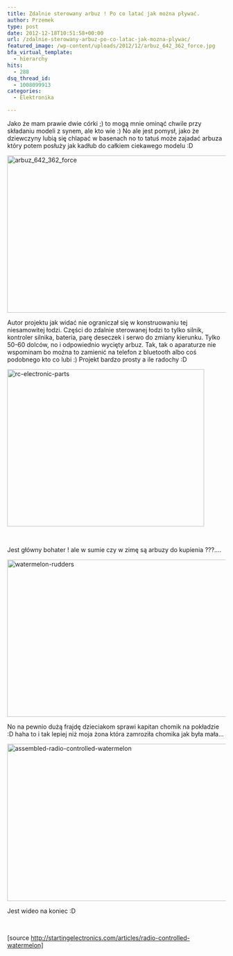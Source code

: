 ```yaml
---
title: Zdalnie sterowany arbuz ! Po co latać jak można pływać.
author: Przemek
type: post
date: 2012-12-18T10:51:58+00:00
url: /zdalnie-sterowany-arbuz-po-co-latac-jak-mozna-plywac/
featured_image: /wp-content/uploads/2012/12/arbuz_642_362_force.jpg
bfa_virtual_template:
  - hierarchy
hits:
  - 288
dsq_thread_id:
  - 1008099913
categories:
  - Elektronika

---
```

Jako że mam prawie dwie córki ;) to mogą mnie ominąć chwile przy składaniu modeli z synem, ale kto wie :) No ale jest pomysł, jako że dziewczyny lubią się chlapać w basenach no to tatuś może zajadać arbuza który potem posłuży jak kadłub do całkiem ciekawego modelu :D

<!--more-->

<a href="http://techfreak.pl/zdalnie-sterowany-arbuz-po-co-latac-jak-mozna-plywac/arbuz_642_362_force/" rel="attachment wp-att-333"><img class="aligncenter size-full wp-image-333" alt="arbuz_642_362_force" src="http://techfreak.pl/wp-content/uploads/2012/12/arbuz_642_362_force.jpg" width="642" height="362" /></a>

Autor projektu jak widać nie ograniczał się w konstruowaniu tej niesamowitej łodzi. Części do zdalnie sterowanej łodzi to tylko silnik, kontroler silnika, bateria, parę deseczek i serwo do zmiany kierunku. Tylko 50-60 dolców, no i odpowiednio wycięty arbuz. Tak, tak o aparaturze nie wspominam bo można to zamienić na telefon z bluetooth albo coś podobnego kto co lubi :) Projekt bardzo prosty a ile radochy :D

<a href="http://techfreak.pl/zdalnie-sterowany-arbuz-po-co-latac-jak-mozna-plywac/rc-electronic-parts/" rel="attachment wp-att-336"><img class="aligncenter size-full wp-image-336" alt="rc-electronic-parts" src="http://techfreak.pl/wp-content/uploads/2012/12/rc-electronic-parts.jpg" width="454" height="362" /></a>

&nbsp;

Jest główny bohater ! ale w sumie czy w zimę są arbuzy do kupienia ???&#8230;.

<a href="http://techfreak.pl/zdalnie-sterowany-arbuz-po-co-latac-jak-mozna-plywac/watermelon-rudders/" rel="attachment wp-att-337"><img class="aligncenter size-full wp-image-337" alt="watermelon-rudders" src="http://techfreak.pl/wp-content/uploads/2012/12/watermelon-rudders.jpg" width="547" height="362" /></a>

No na pewnio dużą frajdę dzieciakom sprawi kapitan chomik na pokładzie :D haha to i tak lepiej niż moja żona która zamroziła chomika jak była mała&#8230;

<a href="http://techfreak.pl/zdalnie-sterowany-arbuz-po-co-latac-jak-mozna-plywac/assembled-radio-controlled-watermelon/" rel="attachment wp-att-338"><img class="aligncenter size-full wp-image-338" alt="assembled-radio-controlled-watermelon" src="http://techfreak.pl/wp-content/uploads/2012/12/assembled-radio-controlled-watermelon.jpg" width="548" height="362" /></a>

Jest wideo na koniec :D



&nbsp;

[source http://startingelectronics.com/articles/radio-controlled-watermelon]